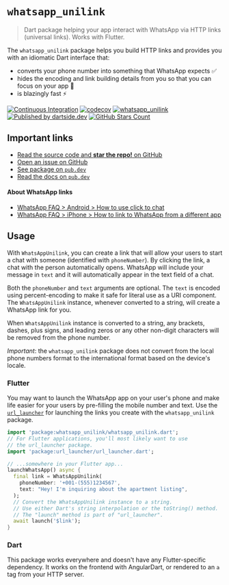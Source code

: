 # `whatsapp_unilink`

> Dart package helping your app interact with WhatsApp via HTTP links (universal links). Works with Flutter.

The `whatsapp_unilink` package helps you build HTTP links and provides you with an idiomatic Dart interface that:

* converts your phone number into something that WhatsApp expects ✅
* hides the encoding and link building details from you so that you can focus on your app 🚀
* is blazingly fast ⚡️

[![Continuous Integration](https://github.com/dartsidedev/whatsapp_unilink/workflows/Continuous%20Integration/badge.svg?branch=master)](https://github.com/dartsidedev/whatsapp_unilink/actions) [![codecov](https://codecov.io/gh/dartsidedev/whatsapp_unilink/branch/master/graph/badge.svg)](https://codecov.io/gh/dartsidedev/whatsapp_unilink) [![whatsapp_unilink](https://img.shields.io/pub/v/whatsapp_unilink?label=whatsapp_unilink&logo=dart)](https://pub.dev/packages/whatsapp_unilink 'See whatsapp_unilink package info on pub.dev') [![Published by dartside.dev](https://img.shields.io/static/v1?label=Published%20by&message=dartside.dev&logo=dart&logoWidth=30&color=40C4FF&labelColor=1d599b&labelWidth=100)](https://pub.dev/publishers/dartside.dev/packages) [![GitHub Stars Count](https://img.shields.io/github/stars/dartsidedev/whatsapp_unilink?logo=github)](https://github.com/dartsidedev/whatsapp_unilink 'Star me on GitHub!')

## Important links

* [Read the source code and **star the repo!** on GitHub](https://github.com/dartsidedev/whatsapp_unilink)
* [Open an issue on GitHub](https://github.com/dartsidedev/whatsapp_unilink/issues)
* [See package on `pub.dev`](https://pub.dev/packages/whatsapp_unilink)
* [Read the docs on `pub.dev`](https://pub.dev/documentation/whatsapp_unilink/latest/)

#### About WhatsApp links

* [WhatsApp FAQ > Android > How to use click to chat](https://faq.whatsapp.com/en/android/26000030/)
* [WhatsApp FAQ > iPhone > How to link to WhatsApp from a different app](https://faq.whatsapp.com/en/iphone/23559013)

## Usage

With `WhatsAppUnilink`, you can create a link that will allow your users to start a chat with someone (identified with `phoneNumber`).
By clicking the link, a chat with the person automatically opens.
WhatsApp will include your message in `text` and it will automatically appear in the text field of a chat.

Both the `phoneNumber` and `text` arguments are optional.
The `text` is encoded using percent-encoding to make it safe for literal use as a URI component.
The `WhatsAppUnilink` instance, whenever converted to a string, will create a WhatsApp link for you.

When `WhatsAppUnilink` instance is converted to a string, any brackets, dashes, plus signs, and leading zeros or any other non-digit characters will be removed from the phone number.

*Important*: the `whatsapp_unilink` package does not convert from the local phone numbers format to the international format based on the device's locale.

### Flutter

You may want to launch the WhatsApp app on your user's phone and make life easier for your users by pre-filling the mobile number and text. Use the [`url_launcher`](https://pub.dev/packages/url_launcher) for launching the links you create with the `whatsapp_unilink` package.

```dart
import 'package:whatsapp_unilink/whatsapp_unilink.dart';
// For Flutter applications, you'll most likely want to use
// the url_launcher package.
import 'package:url_launcher/url_launcher.dart';

// ...somewhere in your Flutter app...
launchWhatsApp() async {
  final link = WhatsAppUnilink(
    phoneNumber: '+001-(555)1234567',
    text: "Hey! I'm inquiring about the apartment listing",
  );
  // Convert the WhatsAppUnilink instance to a string.
  // Use either Dart's string interpolation or the toString() method.
  // The "launch" method is part of "url_launcher".
  await launch('$link');
}
```

### Dart

This package works everywhere and doesn't have any Flutter-specific dependency.
It works on the frontend with AngularDart, or rendered to an `a` tag from your HTTP server.
